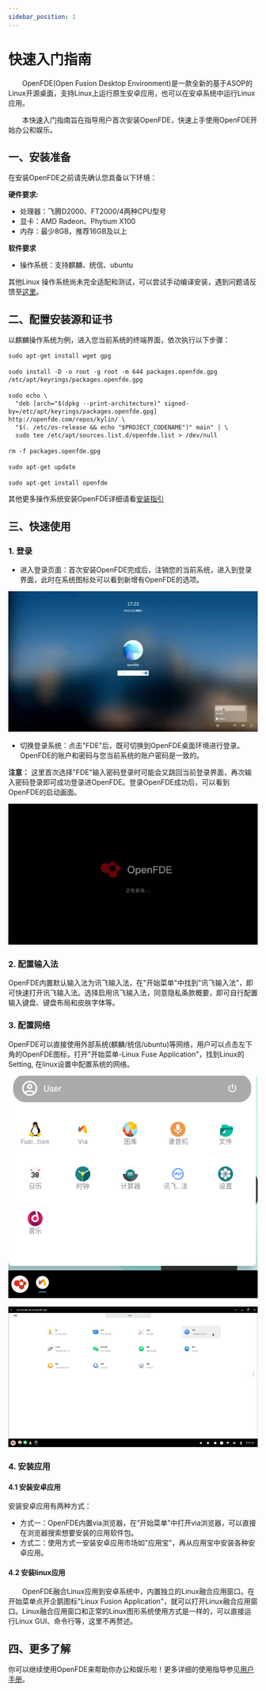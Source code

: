 ```yaml
---
sidebar_position: 1
---
```


# 快速入门指南

&emsp;&emsp;OpenFDE(Open Fusion Desktop Environment)是一款全新的基于ASOP的Linux开源桌面，支持Linux上运行原生安卓应用，也可以在安卓系统中运行Linux应用。

&emsp;&emsp;本快速入门指南旨在指导用户首次安装OpenFDE，快速上手使用OpenFDE开始办公和娱乐。

## 一、安装准备

在安装OpenFDE之前请先确认您具备以下环境：

**硬件要求:**
- 处理器：飞腾D2000、FT2000/4两种CPU型号
- 显卡：AMD Radeon、Phytium X100
- 内存：最少8GB，推荐16GB及以上

**软件要求**
- 操作系统：支持麒麟、统信、ubuntu

其他Linux 操作系统尚未完全适配和测试，可以尝试手动编译安装，遇到问题请反馈至[这里](https://gitee.com/organizations/openfde/issues)。

## 二、配置安装源和证书

以麒麟操作系统为例，进入您当前系统的终端界面，依次执行以下步骤：

```
sudo apt-get install wget gpg

sudo install -D -o root -g root -m 644 packages.openfde.gpg /etc/apt/keyrings/packages.openfde.gpg

sudo echo \
  "deb [arch="$(dpkg --print-architecture)" signed-by=/etc/apt/keyrings/packages.openfde.gpg] http://openfde.com/repos/kylin/ \
  "$(. /etc/os-release && echo "$PROJECT_CODENAME")" main" | \
  sudo tee /etc/apt/sources.list.d/openfde.list > /dev/null

rm -f packages.openfde.gpg

sudo apt-get update

sudo apt-get install openfde
```

其他更多操作系统安装OpenFDE详细请看[安装指引](./installation-guide)
<!-- 
- 对于ubuntu系统
```
sudo echo \
  "deb [arch="$(dpkg --print-architecture)" signed-by=/etc/apt/keyrings/packages.openfde.gpg] http://openfde.com/repos/ubuntu/ \
  "$(. /etc/os-release && echo "$VERSION_CODENAME")" main" | \
  sudo tee /etc/apt/sources.list.d/openfde.list > /dev/null
```
-->

## 三、快速使用

### 1. 登录

- 进入登录页面：首次安装OpenFDE完成后，注销您的当前系统，进入到登录界面，此时在系统图标处可以看到新增有OpenFDE的选项。
  
![login](./img/login.jpg)

- 切换登录系统：点击"FDE"后，既可切换到OpenFDE桌面环境进行登录。OpenFDE的账户和密码与您当前系统的账户密码是一致的。

**注意：** 这里首次选择"FDE"输入密码登录时可能会又跳回当前登录界面，再次输入密码登录即可成功登录进OpenFDE。登录OpenFDE成功后，可以看到OpenFDE的启动画面。

![start](./img/start.jpg)

### 2. 配置输入法

OpenFDE内置默认输入法为讯飞输入法，在"开始菜单"中找到"讯飞输入法"，即可快速打开讯飞输入法。选择启用讯飞输入法，同意隐私条款概要，即可自行配置输入键盘、键盘布局和皮肤字体等。

### 3. 配置网络

OpenFDE可以直接使用外部系统(麒麟/统信/ubuntu)等网络，用户可以点击左下角的OpenFDE图标，打开"开始菜单-Linux Fuse Application"，找到Linux的Setting, 在linux设置中配置系统的网络。

![menu](./img/menu.png)

![net](./img/net.jpg)

### 4. 安装应用

#### 4.1 安装安卓应用

安装安卓应用有两种方式：

- 方式一：OpenFDE内置via浏览器，在“开始菜单”中打开via浏览器，可以直接在浏览器搜索想要安装的应用软件包。
- 方式二：使用方式一安装安卓应用市场如"应用宝"，再从应用宝中安装各种安卓应用。


#### 4.2 安装linux应用

&emsp;&emsp;OpenFDE融合Linux应用到安卓系统中，内置独立的Linux融合应用窗口。在开始菜单点开企鹅图标"Linux Fusion Application"，就可以打开Linux融合应用窗口。Linux融合应用窗口和正常的Linux图形系统使用方式是一样的，可以直接运行Linux GUI、命令行等，这里不再赘述。

## 四、更多了解

你可以继续使用OpenFDE来帮助你办公和娱乐啦！更多详细的使用指导参见[用户手册](./user-guide.md)。